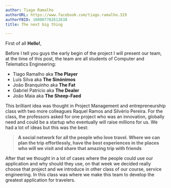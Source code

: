 ```yaml
---
author: Tiago Ramalho
authorURL: https://www.facebook.com/tiago.ramalho.319
authorFBID: 100007782612638
title: The next big thing

---
```


First of all **Hello!**, 

Before I tell you guys the early begin of the project I will present our team, at the time of this post, the team are all students of Computer and Telematics Engineering:
  * Tiago Ramalho aka **The Player**
  * Luís Silva aka **The Sinónimos**
  * João Branquinho aka **The Fat**
  * Gabriel Patrício aka **The Dealer** 
  * João Maia aka **The Sheep-Faed**

This brilliant idea was thought in Project Management and entrepreneurship class with two more colleagues Raquel Ramos and Silvério Pereira.  For the class, the professors asked for one project who was an innovation, globally need and could be a startup who eventually will raise millions for us. We had a lot of ideas but this was the best:
  > **A social network for all the people who love travel. Where we can plan the trip effortlessly, have the best experiences in the places who will we visit and share that amazing trip with friends**

After that we thought in a lot of cases where the people could use our application and why should they use, on that week we decided really choose that project and we introduce in other class of our course, service engineering. In this class was where we make this team to develop the greatest application for travelers.

